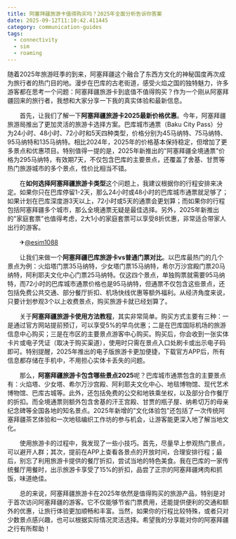 ```yaml
---
title: 阿塞拜疆旅游卡值得购买吗？2025年全面分析告诉你答案
date: 2025-09-12T11:10:42.411445
category: communication-guides
tags:
  - connectivity
  - sim
  - roaming
---
```


随着2025年旅游旺季的到来，阿塞拜疆这个融合了东西方文化的神秘国度再次成为旅行者的热门目的地。漫步在巴库的古老街道，感受火焰之国的独特魅力，许多游客都在思考一个问题：阿塞拜疆旅游卡到底值不值得购买？作为一个刚从阿塞拜疆回来的旅行者，我想和大家分享一下我的真实体验和最新信息。

　　首先，让我们了解一下**阿塞拜疆旅游卡2025最新价格优惠**。今年，阿塞拜疆旅游局推出了更加灵活的旅游卡选择方案。巴库城市通票（Baku City Pass）分为24小时、48小时、72小时和5天四种类型，价格分别为45马纳特、75马纳特、95马纳特和135马纳特。相比2024年，2025年的价格基本保持稳定，但增加了更多景点和优惠项目。特别值得一提的是，2025年新推出的"阿塞拜疆全境通票"价格为295马纳特，有效期7天，不仅包含巴库的主要景点，还覆盖了舍基、甘贾等热门旅游城市的多个景点，性价比相当不错。

　　在**如何选择阿塞拜疆旅游卡类型**这个问题上，我建议根据你的行程安排来决定。如果你只在巴库停留1-2天，那么24小时或48小时的巴库城市通票就足够了；如果计划在巴库深度游3天以上，72小时或5天的通票会更划算；而如果你的行程包括阿塞拜疆多个城市，那么全境通票无疑是最佳选择。另外，2025年新推出的"家庭套票"也值得考虑，2大1小的家庭套票可以享受8折优惠，非常适合带家人出行的游客。

　　✈[@esim1088](https://t.me/s/esim1088)

　　让我们来做一个**阿塞拜疆巴库旅游卡vs普通门票对比**。以巴库最热门的几个景点为例：火焰塔门票35马纳特，少女塔门票15马纳特，希尔万沙宫殿门票20马纳特，阿利耶夫文化中心门票25马纳特。仅这四个景点，单独购票就需要95马纳特，而72小时的巴库城市通票价格也是95马纳特，但通票不仅包含这些景点，还包括免费公共交通、部分餐厅折扣、机场快线优惠等额外福利。从经济角度来说，只要计划参观3个以上收费景点，购买旅游卡就已经划算了。

　　关于**阿塞拜疆旅游卡使用方法教程**，其实非常简单。购买方式主要有三种：一是通过官方网站提前预订，可以享受5%的早鸟优惠；二是在巴库国际机场的旅游信息中心购买；三是在市区的主要景点游客中心购买。购买后，你会收到一张实体卡片或电子凭证（取决于购买渠道），使用时只需在景点入口处刷卡或出示电子码即可。特别提醒，2025年推出的电子版旅游卡更加便捷，下载官方APP后，所有信息都存储在手机中，不用担心实体卡丢失的问题。

　　那么，**阿塞拜疆旅游卡包含哪些景点2025**呢？巴库城市通票包含的主要景点有：火焰塔、少女塔、希尔万沙宫殿、阿利耶夫文化中心、地毯博物馆、现代艺术博物馆、巴库古城等。此外，还包括免费的公交和地铁乘坐权，以及部分合作餐厅的折扣。而全境通票则额外包含舍基的汗王宫殿、甘贾的瓶子屋、纳希切万的母亲纪念碑等全国各地的知名景点。2025年新增的"文化体验包"还包括了一次传统阿塞拜疆茶艺体验和一次地毯编织工作坊的参与机会，让游客能更深入地了解当地文化。

　　使用旅游卡的过程中，我发现了一些小技巧。首先，尽量早上参观热门景点，可以避开人群；其次，提前在APP上查看各景点的开放时间，合理安排行程；最后，别忘了利用旅游卡提供的餐厅折扣，尝试当地的特色美食。我在巴库的一家传统餐厅用餐时，出示旅游卡享受了15%的折扣，品尝了正宗的阿塞拜疆烤肉和抓饭，味道绝佳。

　　总的来说，阿塞拜疆旅游卡在2025年依然是值得购买的旅游产品，特别是对于首次访问阿塞拜疆的游客。它不仅能够节省门票费用，还能提供便利的交通和额外的优惠，让旅行体验更加顺畅和丰富。当然，如果你的行程比较特殊，或者只对少数景点感兴趣，也可以根据实际情况灵活选择。希望我的分享能对你的阿塞拜疆之行有所帮助！